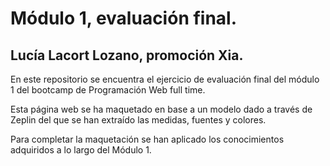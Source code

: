 # Módulo 1, evaluación final.

## Lucía Lacort Lozano, promoción Xia.

En este repositorio se encuentra el ejercicio de evaluación final del módulo 1 del bootcamp de Programación Web full time.

Esta página web se ha maquetado en base a un modelo dado a través de Zeplin del que se han extraído las medidas, fuentes y colores.

Para completar la maquetación se han aplicado los conocimientos adquiridos a lo largo del Módulo 1.


